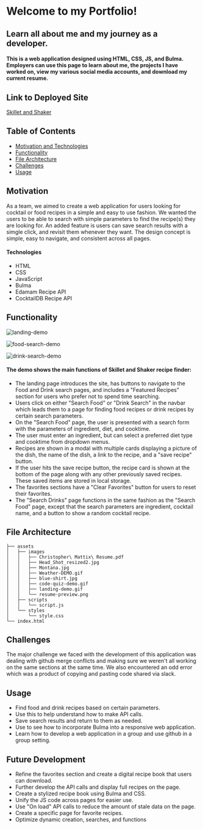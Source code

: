 # Welcome to my Portfolio! 
## Learn all about me and my journey as a developer.
#### This is a web application designed using HTML, CSS, JS, and Bulma. Employers can use this page to learn about me, the projects I have worked on, view my various social media accounts, and download my current resume. 

## Link to Deployed Site

[Skillet and Shaker](https://likearollinson.github.io/recipe-finder/)

## Table of Contents
  * [Motivation and Technologies](#motivation)
  * [Functionality](#functionality)
  * [File Architecture](#file-architecture)
  * [Challenges](#challenges)
  * [Usage](#usage)

## Motivation

As a team, we aimed to create a web application for users looking for cocktail or food recipes in a simple and easy to use fashion. We wanted the users to be able to search with simple parameters to find the recipe(s) they are looking for.  An added feature is users can save search results with a simgle click, and revisit them whenever they want. The design concept is simple, easy to navigate, and consistent across all pages.

#### Technologies
* HTML
* CSS 
* JavaScript
* Bulma
* Edamam Recipe API
* CocktailDB Recipe API

## Functionality

![landing-demo](https://user-images.githubusercontent.com/82903201/126918471-c28a7faf-e0cb-42d7-85e3-731ce9bdb95e.gif)

![food-search-demo](https://user-images.githubusercontent.com/82903201/126918472-297fd7f9-78dd-4054-bf97-826d5cadbcc3.gif)

![drink-search-demo](https://user-images.githubusercontent.com/82903201/126918473-6e669972-6cad-45ee-96f9-62901c6fe355.gif)
#### The demo shows the main functions of Skillet and Shaker recipe finder:
* The landing page introduces the site, has buttons to navigate to the Food and Drink search pages, and includes a "Featured Recipes" section for users who prefer not to spend time searching.
* Users click on either "Search Food" or "Drink Search" in the navbar which leads them to a page for finding food recipes or drink recipes by certain search parameters. 
* On the "Search Food" page, the user is presented with a search form with the parameters of ingredient, diet, and cooktime.  
* The user must enter an ingredient, but can select a preferred diet type and cooktime from dropdown menus.
* Recipes are shown in a modal with multiple cards displaying a picture of the dish, the name of the dish, a link to the recipe, and a "save recipe" button. 
* If the user hits the save recipe button, the recipe card is shown at the bottom of the page along with any other previously saved recipes. These saved items are stored in local storage.
* The favorites sections have a "Clear Favorites" button for users to reset their favorites.
* The "Search Drinks" page functions in the same fashion as the "Search Food" page, except that the search parameters are  ingredient, cocktail name, and a button to show a random cocktail recipe.

## File Architecture
```
├── assets
│   ├── images
│   │   ├── Christopher\ Mattix\ Resume.pdf
│   │   ├── Head_Shot_resized2.jpg
│   │   ├── Montana.jpg
│   │   ├── Weather-DEMO.gif
│   │   ├── blue-shirt.jpg
│   │   ├── code-quiz-demo.gif
│   │   ├── landing-demo.gif
│   │   └── resume-preview.png
│   ├── scripts
│   │   └── script.js
│   └── styles
│       └── style.css
└── index.html
```
## Challenges
The major challenge we faced with the development of this application was dealing with github merge conflicts and making sure we weren't all working on the same sections at the same time. We also encountered an odd error which was a product of copying and pasting code shared via slack. 

## Usage
* Find food and drink recipes based on certain parameters. 
* Use this to help understand how to make API calls.
* Save search results and return to them as needed.
* Use to see how to incorporate Bulma into a responsive web application.
* Learn how to develop a web application in a group and use github in a group setting. 

## Future Development
* Refine the favorites section and create a digital recipe book that users can download.
* Further develop the API calls and display full recipes on the page.
* Create a stylized recipe book using Bulma and CSS.
* Unify the JS code across pages for easier use.
* Use "On load" API calls to reduce the amount of stale data on the page.
* Create a specific page for favorite recipes.
* Optimize dynamic creation, searches, and functions 